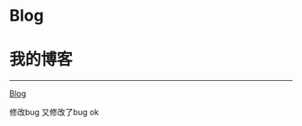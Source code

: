 ﻿# Blog
<h1>我的博客</h1>
<hr></hr>
<a href="https://htmlpreview.github.io/?https://github.com/cold-code/Blog/blob/master/%E5%8D%9A%E5%AE%A2.html">Blog</a>

修改bug
又修改了bug
ok
